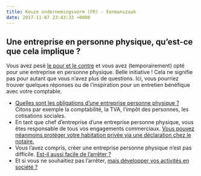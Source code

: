 ```yaml
---
title: Keuze ondernemingsvorm (FR) - Eenmanszaak
date: 2017-11-07 23:43:33 +0000
---
```

## Une entreprise en personne physique, qu’est-ce que cela implique ?

Vous avez pesé [le pour et le contre](https://www.xerius.be/fr/independants/demarrez-votre-entreprise/entreprise-personne-physique-ou-societe/) et vous avez (temporairement) opté pour une entreprise en personne physique. Belle initiative ! Cela ne signifie pas pour autant que vous n’avez plus de questions. Ici, vous pourriez trouver quelques réponses ou de l’inspiration pour un entretien bénéfique avec votre comptable.

* [Quelles sont les obligations d’une entreprise personne physique ?](https://blog.xerius.be/debutant/la-comptabilit%C3%A9-dune-entreprise-personne-physique-qui-sen-charge) Citons par exemple la comptabilité, la TVA, l’impôt des personnes, les cotisations sociales.
* En tant que chef d’entreprise d’une entreprise personne physique, vous êtes responsable de tous vos engagements commerciaux. [Vous pouvez néanmoins protéger votre habitation privée via une déclaration chez le notaire.](https://www.notaire.be/faq/societes/qu-est-ce-que-la-declaration-d-insaisissabilite-de-la-residence-principale-d-un-independant)
* Vous l’avez compris, créer une entreprise personne physique n’est pas difficile. [Est-il aussi facile de l’arrêter ?](https://www.xerius.be/fr/independants/demarrez-votre-entreprise/entreprise-personne-physique-ou-societe/)
* Et si vous ne souhaitiez pas l’arrêter, [mais développer vos activités en société ?](https://www.xerius.be/fr/independants/assurances-sociales/entreprise-personne-physique-a-societe/)